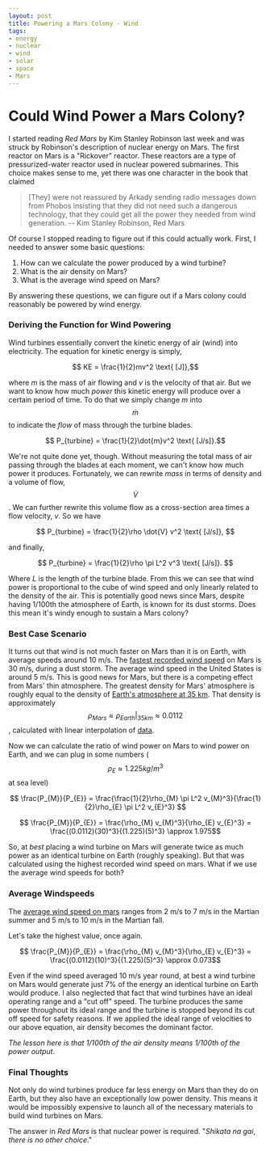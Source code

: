 ```yaml
---
layout: post
title: Powering a Mars Colony - Wind
tags:
- energy
- nuclear
- wind
- solar
- space
- Mars
---
```


<!-- Adds MathJax -->
<script type="text/javascript" async
src="https://cdn.mathjax.org/mathjax/latest/MathJax.js?config=TeX-MML-AM_CHTML">
</script>

# Could Wind Power a Mars Colony?

I started reading _Red Mars_ by Kim Stanley Robinson last week and was struck
by Robinson's description of nuclear energy on Mars. The first reactor on Mars
is a "Rickover" reactor. These reactors are a type of pressurized-water reactor
used in nuclear powered submarines. This choice makes sense to me, yet there
was one character in the book that claimed

> [They] were not reassured by Arkady sending radio messages down from Phobos
> insisting that they did not need such a dangerous technology, that they could
> get all the power they needed from wind generation. -- Kim Stanley Robinson, Red Mars

Of course I stopped reading to figure out if this could actually work. First, I needed
to answer some basic questions:

1. How can we calculate the power produced by a wind turbine?
2. What is the air density on Mars?
3. What is the average wind speed on Mars?

By answering these questions, we can figure out if a Mars colony could reasonably
be powered by wind energy.

### Deriving the Function for Wind Powering

Wind turbines essentially convert the kinetic energy of air (wind) into electricity.
The equation for kinetic energy is simply,

$$ KE = \frac{1}{2}mv^2 \text{    [J]},$$

where _m_ is the mass of air flowing and _v_ is the velocity of that air.
But we want to know how much _power_ this kinetic energy will produce over a
certain period of time. To do that we simply change _m_ into $$\dot{m}$$ to indicate
the _flow_ of mass through the turbine blades.

$$ P_{turbine} = \frac{1}{2}\dot{m}v^2 \text{    [J/s]}.$$

We're not quite done yet, though. Without measuring the total mass of air
passing through the blades at each moment, we can't know how much power it
produces. Fortunately, we can rewrite _mass_ in terms of density and a volume
of flow, $$\dot{V}$$. We can further rewrite this volume flow as a cross-section
area times a flow velocity, _v_. So we have

$$ P_{turbine} = \frac{1}{2}\rho \dot{V} v^2  \text{    [J/s]},  $$

and finally,

$$ P_{turbine} = \frac{1}{2}\rho \pi L^2 v^3  \text{    [J/s]}.  $$

Where _L_ is the length of the turbine blade. From this we can see that
wind power is proportional to the cube of wind speed and only linearly
related to the density of the air. This is potentially good news since Mars, despite
having 1/100th the atmosphere of Earth, is known for its dust storms. Does this
mean it's windy enough to sustain a Mars colony?

### Best Case Scenario
It turns out that wind is not
much faster on Mars than it is on Earth, with average speeds around 10 m/s. The
[fastest recorded wind speed](https://sciencing.com/average-wind-speed-mars-3805.html)
on Mars is 30 m/s, during a dust storm. The average wind speed in the United
States is around 5 m/s. This is good news for Mars, but there is a competing
effect from Mars' thin atmosphere. The greatest density for Mars' atmosphere is
roughly equal to the density of [Earth's atmosphere at 35 km](https://en.wikipedia.org/wiki/Atmosphere_of_Mars).
That density is approximately $$ \rho_{Mars} \approx \rho_{Earth}|_{35km} \approx
0.0112 $$, calculated with linear interpolation of [data](https://www.engineeringtoolbox.com/standard-atmosphere-d_604.html).

Now we can calculate the ratio of wind power on Mars to wind power on Earth,
and we can plug in some numbers ($$ \rho_{E} \approx 1.225 kg/m^3 $$ at sea level)

$$ \frac{P_{M}}{P_{E}} = \frac{\frac{1}{2}\rho_{M} \pi L^2 v_{M}^3}{\frac{1}{2}\rho_{E} \pi L^2 v_{E}^3} $$

$$ \frac{P_{M}}{P_{E}} = \frac{\rho_{M} v_{M}^3}{\rho_{E} v_{E}^3}
= \frac{(0.0112)(30)^3}{(1.225)(5)^3} \approx 1.975$$

So, at _best_ placing a wind turbine on Mars will generate twice as much power
as an identical turbine on Earth (roughly speaking). But that was calculated using
the highest recorded wind speed on mars. What if we use the average wind speeds
for both?

### Average Windspeeds

The [average wind speed on mars](https://sciencing.com/average-wind-speed-mars-3805.html)
ranges from 2 m/s to 7 m/s in the Martian summer and 5 m/s to 10 m/s in the Martian fall.

Let's take the highest value, once again.

$$ \frac{P_{M}}{P_{E}} = \frac{\rho_{M} v_{M}^3}{\rho_{E} v_{E}^3}
= \frac{(0.0112)(10)^3}{(1.225)(5)^3} \approx 0.073$$

Even if the wind speed averaged 10 m/s year round, at best a wind turbine on
Mars would generate just 7% of the energy an identical turbine on Earth would
produce. I also neglected that fact that wind turbines have an ideal operating
range and a "cut off" speed. The turbine produces the same power throughout
its ideal range and the turbine is stopped beyond its cut off speed for safety
reasons. If we applied the ideal range of velocities to our above equation,
air density becomes the dominant factor.

_The lesson here is that 1/100th of the air density means 1/100th of the power output_.


### Final Thoughts

Not only do wind turbines produce far less energy on Mars than they do on Earth,
but they also have an exceptionally low power density. This means it would be
impossibly expensive to launch all of the necessary materials to build wind
turbines on Mars.

The answer in _Red Mars_ is that nuclear power is required. "_Shikata na gai_,
_there is no other choice_."
